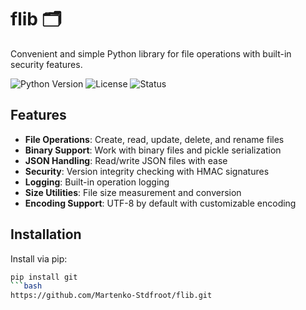 # flib 🗂️

Convenient and simple Python library for file operations with built-in security features.

![Python Version](https://img.shields.io/badge/python-3.7%2B-blue)
![License](https://img.shields.io/badge/license-Custom-green)
![Status](https://img.shields.io/badge/status-active-brightgreen)

## Features

- **File Operations**: Create, read, update, delete, and rename files
- **Binary Support**: Work with binary files and pickle serialization
- **JSON Handling**: Read/write JSON files with ease
- **Security**: Version integrity checking with HMAC signatures
- **Logging**: Built-in operation logging
- **Size Utilities**: File size measurement and conversion
- **Encoding Support**: UTF-8 by default with customizable encoding

## Installation

Install via pip:
```bash
pip install git
```bash
https://github.com/Martenko-Stdfroot/flib.git
